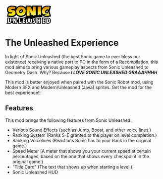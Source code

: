 <img src="resources/modHeader.png" width="150" alt="Sonic Unleashed Logo" />

# The Unleashed Experience

In light of Sonic Unleashed (the best Sonic game to ever bless our existence) receiving a native port to PC in the form of a Recompilation, this mod aims to bring various gameplay aspects from Sonic Unleashed to Geometry Dash.
Why? Because ***I LOVE SONIC UNLEASHED GRAAAHHHH***

This mod is better enjoyed when paired with the Sonic Robot mod, using Modern SFX and Modern/Unleashed (Java) sprites. Get the mod for the best experience!!

## Features

This mod brings the following features from Sonic Unleashed:

- Various Sound Effects (such as Jump, Boost, and other voice lines.)
- Ranking System (Ranks S-E granted to the player on level completion.)
- Ranking Voicelines (Reactions Sonic has to your Rank in the original game.)
- Speed Meter (A meter that shows you your current speed at certain percentages, based on the one that shows every checkpoint in the original game.)
- "Title Card" (The text that shows up when starting a level.)
- Sonic Unleashed HUD